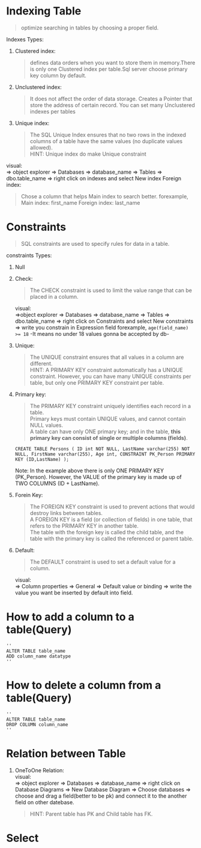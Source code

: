 # Indexing Table

> optimize searching in tables by choosing a proper field.

Indexes Types:

1. Clustered index:

    > defines data orders when you want to store them in memory.There is only one Clustered index per table.Sql server choose primary key column by default.

2. Unclustered index: 

    > It does not affect the order of data storage. Creates a Pointer that store the address of certain record. You can set many Unclustered indexes per tables

3. Unique index:
    > The SQL Unique Index ensures that no two rows in the indexed columns of a table have the same values (no duplicate values allowed).\
    > HINT: Unique index do make Unique constraint

visual:\
=> object explorer => Databases => database_name => Tables => dbo.table_name => right click on indexes and select New index 
Foreign index:
> Chose a column that helps Main index to search better. forexample, Main index: first_name Foreign index: last_name

# Constraints
> SQL constraints are used to specify rules for data in a table.

constraints Types:

1. Null
2. Check: 
    > The CHECK constraint is used to limit the value range that can be placed in a column.

    visual:\
    =>object explorer => Databases => database_name => Tables => dbo.table_name => right click on Constraints and select New constraints => write you constrain in Expression field forexample, `age(field_name) >= 18` -It means no under 18 values gonna be accepted by db-

3. Unique:
    > The UNIQUE constraint ensures that all values in a column are different.\
    > HINT: A PRIMARY KEY constraint automatically has a UNIQUE constraint. However, you can have many UNIQUE constraints per table, but only one PRIMARY KEY constraint per table.

4. Primary key:
    > The PRIMARY KEY constraint uniquely identifies each record in a table.\
    >Primary keys must contain UNIQUE values, and cannot contain NULL values.\
    >A table can have only ONE primary key; and in the table, **this primary key can consist of single or multiple columns (fields)**.

    ``
    CREATE TABLE Persons (
    ID int NOT NULL,
    LastName varchar(255) NOT NULL,
    FirstName varchar(255),
    Age int,
    CONSTRAINT PK_Person PRIMARY KEY (ID,LastName)
    );
    ``

    Note: In the example above there is only ONE PRIMARY KEY (PK_Person). However, the VALUE of the primary key is made up of TWO COLUMNS (ID + LastName).

5. Forein Key:
    >The FOREIGN KEY constraint is used to prevent actions that would destroy links between tables.\
    >A FOREIGN KEY is a field (or collection of fields) in one table, that refers to the PRIMARY KEY in another table.\
    >The table with the foreign key is called the child table, and the table with the primary key is called the referenced or parent table.

6. Default:
    > The DEFAULT constraint is used to set a default value for a column.

    visual:\
    => Column properties => General => Default value or binding => write the value you want be inserted by default into field.

# How to add a column to a table(Query)
    ''
    ALTER TABLE table_name
    ADD column_name datatype
    ''

# How to delete a column from a table(Query)
    ''
    ALTER TABLE table_name
    DROP COLUMN column_name
    ''
# Relation between Table

1. OneToOne Relation:\
    visual:\
    => object explorer => Databases => database_name => right click on Database Diagrams => New Database Diagram => Choose databases => choose and drag a field(better to be pk) and connect it to the another field on other datebase.
    > HINT: Parent table has PK and Child table has FK.


    

    

# Select
> 
